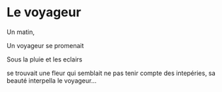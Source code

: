 # Le voyageur
Un matin, 

Un voyageur se promenait

Sous la pluie et les eclairs

se trouvait une fleur qui semblait ne pas tenir compte des intepéries, sa beauté interpella le voyageur...